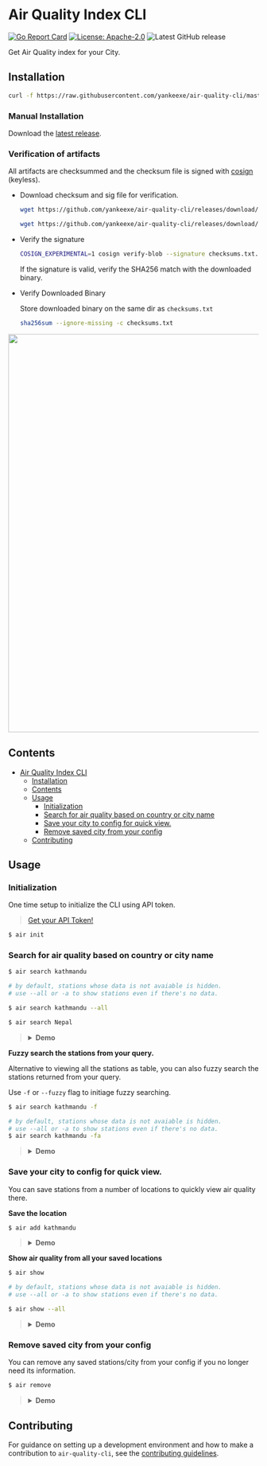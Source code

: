 # Air Quality Index CLI
[![Go Report Card](https://goreportcard.com/badge/github.com/yankeexe/air-quality-cli)](https://goreportcard.com/report/github.com/yankeexe/air-quality-cli)
[![License: Apache-2.0](https://img.shields.io/badge/License-Apache-yellow.svg)](https://opensource.org/licenses/Apache-2.0)
![Latest GitHub release](https://img.shields.io/github/release/yankeexe/air-quality-cli)

Get Air Quality index for your City.


## Installation

```bash
curl -f https://raw.githubusercontent.com/yankeexe/air-quality-cli/master/install.sh | sudo sh
```

### Manual Installation
Download the [latest release](https://github.com/yankeexe/air-quality-cli/releases).


### Verification of artifacts

All artifacts are checksummed and the checksum file is signed with [cosign](https://github.com/sigstore/cosign#installation) (keyless).

* Download checksum and sig file for verification.

  ```bash
  wget https://github.com/yankeexe/air-quality-cli/releases/download/v0.0.6/checksums.txt

  wget https://github.com/yankeexe/air-quality-cli/releases/download/v0.0.6/checksums.txt.sig
  ```
* Verify the signature

  ```bash
  COSIGN_EXPERIMENTAL=1 cosign verify-blob --signature checksums.txt.sig checksums.txt
  ```
  If the signature is valid, verify the SHA256 match with the downloaded binary.

* Verify Downloaded Binary

  Store downloaded binary on the same dir as `checksums.txt`
  ```bash
  sha256sum --ignore-missing -c checksums.txt
  ```


<img src="https://i.imgur.com/FsnXPXw.png" width="800" />

## Contents
- [Air Quality Index CLI](#air-quality-index-cli)
  - [Installation](#installation)
  - [Contents](#contents)
  - [Usage](#usage)
    - [Initialization](#initialization)
    - [Search for air quality based on country or city name](#search-for-air-quality-based-on-country-or-city-name)
    - [Save your city to config for quick view.](#save-your-city-to-config-for-quick-view)
    - [Remove saved city from your config](#remove-saved-city-from-your-config)
  - [Contributing](#contributing)
## Usage
### Initialization
One time setup to initialize the CLI using API token.

> [Get your API Token!](https://aqicn.org/data-platform/token/#/)

```bash
$ air init
```

### Search for air quality based on country or city name

```bash
$ air search kathmandu

# by default, stations whose data is not avaiable is hidden.
# use --all or -a to show stations even if there's no data.

$ air search kathmandu --all
```

```bash
$ air search Nepal
```

> <details><summary><strong>Demo</strong></summary>
> <img src = "https://i.imgur.com/KtEEfRV.gif" width="700" alt="demo of air quality cli search" />

</details>

**Fuzzy search the stations from your query.**

Alternative to viewing all the stations as table, you can also fuzzy search the stations returned from your query.

Use `-f` or `--fuzzy` flag to initiage fuzzy searching.

```bash
$ air search kathmandu -f

# by default, stations whose data is not avaiable is hidden.
# use --all or -a to show stations even if there's no data.
$ air search kathmandu -fa
```

> <details><summary><strong>Demo</strong></summary>
> <img src = "https://i.imgur.com/9M5akjp.gif" width="700" alt="demo of air quality cli search" />

</details>

### Save your city to config for quick view.

You can save stations from a number of locations to quickly view air quality there.

**Save the location**

```bash
$ air add kathmandu
```

> <details><summary><strong>Demo</strong></summary>
> <img src = "https://i.imgur.com/DmpFBEH.gif" width="700" alt="demo of air quality cli add stations" />

</details>

**Show air quality from all your saved locations**

```bash
$ air show

# by default, stations whose data is not avaiable is hidden.
# use --all or -a to show stations even if there's no data.

$ air show --all
```

> <details><summary><strong>Demo</strong></summary>
> <img src = "https://i.imgur.com/YLtIWIz.gif" width="700" alt="demo of air quality cli show" />


### Remove saved city from your config

You can remove any saved stations/city from your config if you no longer need its information.


```bash
$ air remove
```

> <details><summary><strong>Demo</strong></summary>
> <img src = "https://i.imgur.com/DXZI4sG.gif" width="700" alt="demo of air quality cli remove" />


## Contributing

For guidance on setting up a development environment and how to make a contribution to `air-quality-cli`, see the [contributing guidelines](https://github.com/yankeexe/air-quality-cli/blob/master/CONTRIBUTING.md).
